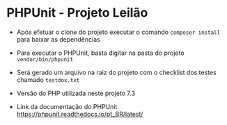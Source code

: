 # PHPUnit - Projeto Leilão

* Após efetuar o clone do projeto executar o comando `composer install` para baixar as dependências

* Para executar o PHPUnit, basta digitar na pasta do projeto `vendor/bin/phpunit`

* Será gerado um arquivo na raiz do projeto com o checklist dos testes chamado `testdox.txt`

* Versão do PHP utilizada neste projeto 7.3

* Link da documentação do PHPUnit https://phpunit.readthedocs.io/pt_BR/latest/